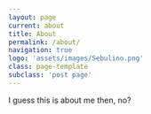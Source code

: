 ```yaml
---
layout: page
current: about
title: About
permalink: /about/
navigation: true
logo: 'assets/images/Sebulino.png'
class: page-template
subclass: 'post page'
---
```


I guess this is about me then, no?